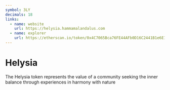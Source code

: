 ```yaml
---
symbol: 3LY
decimals: 18
links:
  - name: website
    url: https://helysia.hammamalandalus.com
  - name: explorer
    url: https://etherscan.io/token/0x4C7065Bca76FE44AFb0D16C2441B1e6E163354E2
---
```


# Helysia

The Helysia token represents the value of a community seeking the inner balance through experiences in harmony with nature
